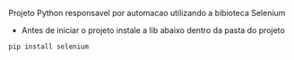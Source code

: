 Projeto Python responsavel por automacao utilizando a bibioteca Selenium

- Antes de iniciar o projeto instale a lib abaixo dentro da pasta do projeto 
```py
pip install selenium

```